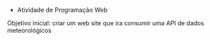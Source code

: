 - Atividade de Programação Web

Objetivo inicial: criar um web site que ira consumir uma API de dados  meteorológicos
